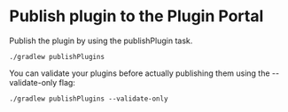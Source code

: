 # Publish plugin to the Plugin Portal

Publish the plugin by using the publishPlugin task.

`./gradlew publishPlugins`

You can validate your plugins before actually publishing them using the --validate-only flag:

`./gradlew publishPlugins --validate-only`
